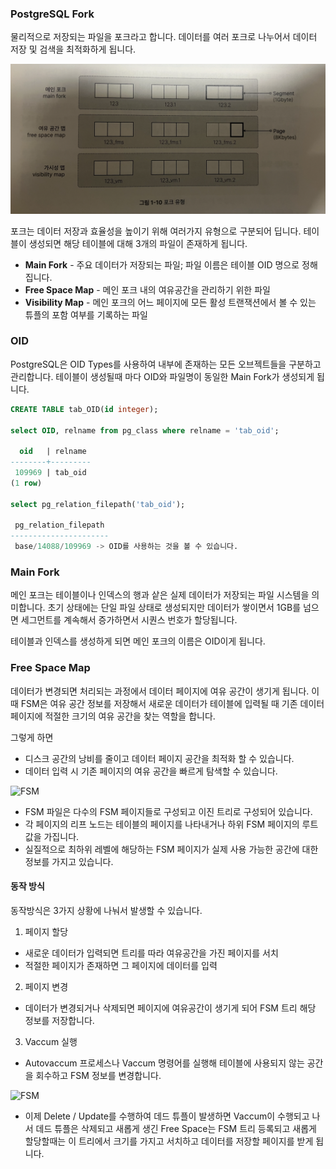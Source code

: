 ### PostgreSQL Fork

물리적으로 저장되는 파일을 포크라고 합니다. 데이터를 여러 포크로 나누어서 데이터 저장 및 검색을 최적화하게 됩니다. 

![Postgres Fork](../images/fork.png)

포크는 데이터 저장과 효율성을 높이기 위해 여러가지 유형으로 구분되어 딥니다. 테이블이 생성되면 해당 테이블에 대해 3개의 파일이 존재하게 됩니다.
- **Main Fork** - 주요 데이터가 저장되는 파일; 파일 이름은 테이블 OID 명으로 정해집니다.
- **Free Space Map** - 메인 포크 내의 여유공간을 관리하기 위한 파일
- **Visibility Map** - 메인 포크의 어느 페이지에 모든 활성 트랜잭션에서 볼 수 있는 튜플의 포함 여부를 기록하는 파일

### OID
PostgreSQL은 OID Types를 사용하여 내부에 존재하는 모든 오브젝트들을 구분하고 관리합니다. 테이블이 생성될때 마다 OID와 파일명이 동일한 Main Fork가 생성되게 됩니다.

``` SQL
CREATE TABLE tab_OID(id integer);

select OID, relname from pg_class where relname = 'tab_oid';

  oid   | relname 
--------+---------
 109969 | tab_oid
(1 row)

select pg_relation_filepath('tab_oid');

 pg_relation_filepath 
----------------------
 base/14088/109969 -> OID를 사용하는 것을 볼 수 있습니다.
```
### Main Fork

메인 포크는 테이블이나 인덱스의 행과 샅은 실제 데이터가 저장되는 파일 시스템을 의미합니다.
초기 상태에는 단일 파일 상태로 생성되지만 데이터가 쌓이면서 1GB를 넘으면 세그먼트를 계속해서 증가하면서 시퀀스 번호가 할당됩니다.

테이블과 인덱스를 생성하게 되면 메인 포크의 이름은 OID이게 됩니다.

### Free Space Map
데이터가 변경되면 처리되는 과정에서 데이터 페이지에 여유 공간이 생기게 됩니다. 이때 FSM은 여유 공간 정보를 저장해서 새로운 데이터가 테이블에 입력될 때 기존 데이터 페이지에 적절한 크기의 여유 공간을 찾는 역할을 합니다.

그렇게 하면
- 디스크 공간의 낭비를 줄이고 데이터 페이지 공간을 최적화 할 수 있습니다.
- 데이터 입력 시 기존 페이지의 여유 공간을 빠르게 탐색할 수 있습니다.
  
![FSM](../images/fsm.png)
- FSM 파일은 다수의 FSM 페이지들로 구성되고 이진 트리로 구성되어 있습니다.
- 각 페이지의 리프 노드는 테이블의 페이지를 나타내거나 하위 FSM 페이지의 루트 값을 가집니다.
- 실질적으로 최하위 레벨에 해당하는 FSM 페이지가 실제 사용 가능한 공간에 대한 정보를 가지고 있습니다.

#### 동작 방식
동작방식은 3가지 상황에 나눠서 발생할 수 있습니다.
1. 페이지 할당
- 새로운 데이터가 입력되면 트리를 따라 여유공간을 가진 페이지를 서치
- 적절한 페이지가 존재하면 그 페이지에 데이터를 입력
2. 페이지 변경
- 데이터가 변경되거나 삭제되면 페이지에 여유공간이 생기게 되어 FSM 트리 해당 정보를 저장합니다.
3. Vaccum 실행
- Autovaccum 프로세스나 Vaccum 명령어를 실행해 테이블에 사용되지 않는 공간을 회수하고 FSM 정보를 변경합니다.

![FSM](../images/fsm_action.png)

- 이제 Delete / Update를 수행하여 데드 튜플이 발생하면 Vaccum이 수행되고 나서 데드 튜플은 삭제되고 새롭게 생긴 Free Space는 FSM 트리 등록되고 새롭게 할당할때는 이 트리에서 크기를 가지고 서치하고 데이터를 저장할 페이지를 받게 됩니다.
